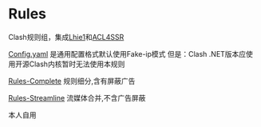 # Rules


Clash规则组，集成[Lhie1](https://github.com/lhie1/Rules)和[ACL4SSR](https://github.com/ACL4SSR/ACL4SSR)

[Config.yaml](https://github.com/zzcabc/Rules/tree/main/Config.yaml)
是通用配置格式默认使用Fake-ip模式
但是：Clash .NET版本应使用开源Clash内核暂时无法使用本规则

[Rules-Complete](https://github.com/zzcabc/Rules/tree/main/Rules-Complete) 规则细分,含有屏蔽广告

[Rules-Streamline](https://github.com/zzcabc/Rules/tree/main/Rules-Streamline) 流媒体合并,不含广告屏蔽

本人自用
